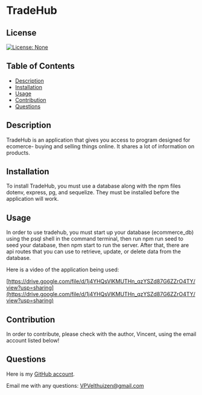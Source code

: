 # TradeHub

## License
[![License: None](https://img.shields.io/badge/License-None-brightgreen)](https://opensource.org/licenses/None)



## Table of Contents
- [Description](#description)
- [Installation](#installation)
- [Usage](#usage)
- [Contribution](#contribution)
- [Questions](#questions)

## Description
TradeHub is an application that gives you access to program designed for ecomerce- buying and selling things online. It shares a lot of information on products.

## Installation
To install TradeHub, you must use a database along with the npm files dotenv, express, pg, and sequelize. They must be installed before the application will work.

## Usage
In order to use tradehub, you must start up your database (ecommerce_db) using the psql shell in the command terminal, then run npm run seed to seed your database, then npm start to run the server. After that, there are api routes that you can use to retrieve, update, or delete data from the database.

Here is a video of the application being used:

[https://drive.google.com/file/d/1j4YHQsVlKMUTHn_qzYSZd87G6ZZrO4TY/view?usp=sharing](https://drive.google.com/file/d/1j4YHQsVlKMUTHn_qzYSZd87G6ZZrO4TY/view?usp=sharing)

## Contribution
In order to contribute, please check with the author, Vincent, using the email account listed below!

## Questions
Here is my [GitHub account](https://github.com/VPVelthuizen).

Email me with any questions: [VPVelthuizen@gmail.com](mailto:VPVelthuizen@gmail.com)
